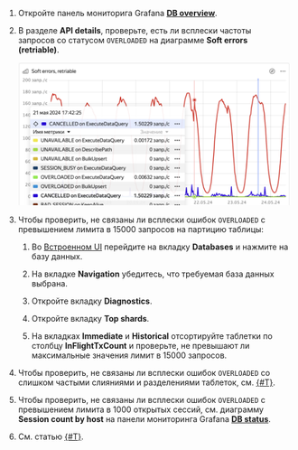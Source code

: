 1. Откройте панель мониторига Grafana **[DB overview](../../../../../reference/observability/metrics/grafana-dashboards.md#dboverview)**.

1. В разделе **API details**, проверьте, есть ли всплески частоты запросов со статусом `OVERLOADED` на диаграмме **Soft errors (retriable)**.

    ![](../_assets/soft-errors.png)

1. Чтобы проверить, не связаны ли всплески ошибок `OVERLOADED` с превышением лимита в 15000 запросов на партицию таблицы:

    1. Во [Встроенном UI](../../../../../reference/embedded-ui/index.md) перейдите на вкладку **Databases** и нажмите на базу данных.

    1. На вкладке **Navigation** убедитесь, что требуемая база данных выбрана.

    1. Откройте вкладку **Diagnostics**.

    1. Откройте вкладку **Top shards**.

    1. На вкладках **Immediate** и **Historical** отсортируйте таблетки по столбцу **InFlightTxCount** и проверьте, не превышают ли максимальные значения лимит в 15000 запросов.

1. Чтобы проверить, не связаны ли всплески ошибок `OVERLOADED` со слишком частыми слияниями и разделениями таблеток, см. [{#T}](../../schemas/splits-merges.md).

1. Чтобы проверить, не связаны ли всплески ошибок `OVERLOADED` с превышением лимита в 1000 открытых сессий, см. диаграмму **Session count by host** на панели мониторинга Grafana **[DB status](../../../../../reference/observability/metrics/grafana-dashboards.md#dbstatus)**.

1. См. статью [{#T}](../../schemas/overloaded-shards.md).

